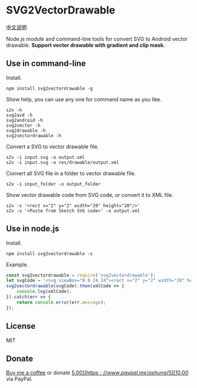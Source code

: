 # SVG2VectorDrawable

[中文说明](README_zh.md)

Node.js module and command-line tools for convert SVG to Android vector drawable. **Support vector drawable with gradient and clip mask.**

## Use in command-line

Install.

```shell
npm install svg2vectordrawable -g
```

Show help, you can use any one for command name as you like.

```shell
s2v -h
svg2avd -h
svg2android -h
svg2vector -h
svg2drawable -h
svg2vectordrawable -h
```

Convert a SVG to vector drawable file.

```shell
s2v -i input.svg -o output.xml
s2v -i input.svg -o res/drawable/output.xml
```

Convert all SVG file in a folder to vector drawable file.

```shell
s2v -i input_folder -o output_folder
```

Show vector drawable code from SVG code, or convert it to XML file.

```shell
s2v -s '<rect x="2" y="2" width="20" height="20"/>'
s2v -s '<Paste from Sketch SVG code>' -o output.xml
```

## Use in node.js

Install.

```shell
npm install svg2vectordrawable -s
```

Example.

```javascript
const svg2vectordrawable = require('svg2vectordrawable');
let svgCode = '<svg viewBox="0 0 24 24"><rect x="2" y="2" width="20" height="20"/></svg>';
svg2vectordrawable(svgCode).then(xmlCode => {
    console.log(xmlCode);
}).catch(err => {
    return console.error(err.message);
});
```

## License

MIT

## Donate

[Buy me a coffee](https://www.buymeacoffee.com/ashung) or donate [$5.00](https://www.paypal.me/ashung/5) [$10.00](https://www.paypal.me/ashung/10)  via PayPal.